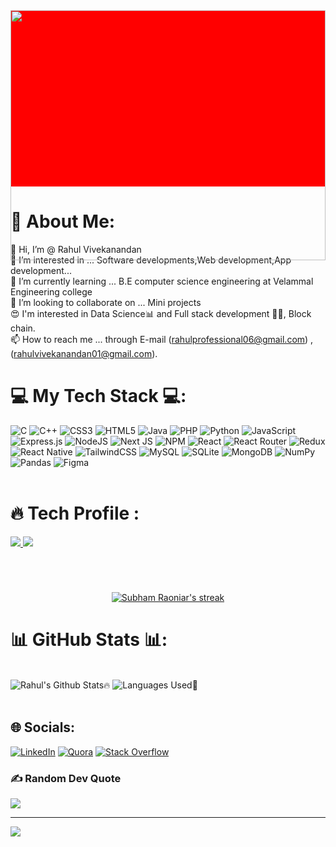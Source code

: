 
<div  style="width:100%;background-color:red;height:0;padding-bottom:56%;position:relative;">
    <a href="#">
    <img src="https://media.giphy.com/media/v302XFRAd6DWOO4lRC/giphy.gif" width=100% height=400px >
</a>
</div>

# 💫 About Me:
👋 Hi, I’m @ Rahul Vivekanandan<br>👀 I’m interested in ... Software developments,Web development,App development...<br>🌱 I’m currently learning ... B.E computer science engineering at Velammal Engineering college<br>💞️ I’m looking to collaborate on ... Mini projects<br>😍 I'm interested in Data Science📊 and Full stack development 👨‍💻, Block chain.<br>📫 How to reach me ... through E-mail (rahulprofessional06@gmail.com) ,(rahulvivekanandan01@gmail.com).




# 💻 My Tech Stack 💻:
![C](https://img.shields.io/badge/c-%2300599C.svg?style=flat-square&logo=c&logoColor=white) ![C++](https://img.shields.io/badge/c++-%2300599C.svg?style=flat-square&logo=c%2B%2B&logoColor=white) ![CSS3](https://img.shields.io/badge/css3-%231572B6.svg?style=flat-square&logo=css3&logoColor=white) ![HTML5](https://img.shields.io/badge/html5-%23E34F26.svg?style=flat-square&logo=html5&logoColor=white) ![Java](https://img.shields.io/badge/java-%23ED8B00.svg?style=flat-square&logo=java&logoColor=white) ![PHP](https://img.shields.io/badge/php-%23777BB4.svg?style=flat-square&logo=php&logoColor=white) ![Python](https://img.shields.io/badge/python-3670A0?style=flat-square&logo=python&logoColor=ffdd54) ![JavaScript](https://img.shields.io/badge/javascript-%23323330.svg?style=flat-square&logo=javascript&logoColor=%23F7DF1E) ![Express.js](https://img.shields.io/badge/express.js-%23404d59.svg?style=flat-square&logo=express&logoColor=%2361DAFB) ![NodeJS](https://img.shields.io/badge/node.js-6DA55F?style=flat-square&logo=node.js&logoColor=white) ![Next JS](https://img.shields.io/badge/Next-black?style=flat-square&logo=next.js&logoColor=white) ![NPM](https://img.shields.io/badge/NPM-%23000000.svg?style=flat-square&logo=npm&logoColor=white) ![React](https://img.shields.io/badge/react-%2320232a.svg?style=flat-square&logo=react&logoColor=%2361DAFB) ![React Router](https://img.shields.io/badge/React_Router-CA4245?style=flat-square&logo=react-router&logoColor=white) ![Redux](https://img.shields.io/badge/redux-%23593d88.svg?style=flat-square&logo=redux&logoColor=white) ![React Native](https://img.shields.io/badge/react_native-%2320232a.svg?style=flat-square&logo=react&logoColor=%2361DAFB) ![TailwindCSS](https://img.shields.io/badge/tailwindcss-%2338B2AC.svg?style=flat-square&logo=tailwind-css&logoColor=white) ![MySQL](https://img.shields.io/badge/mysql-%2300f.svg?style=flat-square&logo=mysql&logoColor=white) ![SQLite](https://img.shields.io/badge/sqlite-%2307405e.svg?style=flat-square&logo=sqlite&logoColor=white) ![MongoDB](https://img.shields.io/badge/MongoDB-%234ea94b.svg?style=flat-square&logo=mongodb&logoColor=white) ![NumPy](https://img.shields.io/badge/numpy-%23013243.svg?style=flat-square&logo=numpy&logoColor=white) ![Pandas](https://img.shields.io/badge/pandas-%23150458.svg?style=flat-square&logo=pandas&logoColor=white) 	![Figma](https://img.shields.io/badge/figma-%23F24E1E.svg?style=flat-square&logo=figma&logoColor=white)
<br><br>
# 🔥 Tech Profile :

<p align="left"> 
<!--     <a href="https://www.hackerrank.com/Shabari02" target="_blank"> <img src="https://img.shields.io/badge/Hackerrank-Profile-green?style=for-the-badge&logo=hackerrank"/> </a> -->
<!--     <a href="https://cssbattle.dev/player/lXsj5gKqHnZdpV1Wc8gNvVd2g8E2" target="_blank"> <img src="https://img.shields.io/badge/Cssbattle-Profile-B25068?style=for-the-badge&logo=Cssbattle"/> </a> -->
    <a href="https://www.frontendmentor.io/profile/Rahul369-V" target="_blank"> <img src="https://img.shields.io/badge/Frontendmentor-Profile-blue?style=flat-square&logo=frontendmentor"/> </a>
    <a href="https://replit.com/@RahulVivekanand" target="_blank"> <img src="https://img.shields.io/badge/Replit-Profile-ff69b4?style=flat-square&logo=replit"/> </a>
<!--      <a href="https://www.freecodecamp.org/shabari02" target="_blank"> <img src="https://img.shields.io/badge/Freecodecamp-Profile-ff69b4?style=for-the-badge&logo=freecodecamp"/> </a> -->
<!--       <a href="https://codepen.io/Shabari02" target="_blank"> <img src="https://img.shields.io/badge/Codepen-Profile-1B1A17?style=for-the-badge&logo=codepen"/> </a> -->
<!--      <a href="https://www.codewars.com/users/Shabari02" target="_blank"> <img src="https://img.shields.io/badge/Codewars-Profile-D1512D?style=for-the-badge&logo=codewars"/> </a> -->
<!--      <a href="https://www.sololearn.com/profile/21139361" target="_blank"> <img src="https://img.shields.io/badge/Sololearn-Profile-E2DCC8?style=for-the-badge&logo=sololearn"/> </a> -->
<!--      <a href="https://monkeytype.com/profile/eM1a4eNTjXYnRKZMAL5Cw8MOyFC3" target="_blank"> <img src="https://img.shields.io/badge/Monkeytype-Profile-blue?style=for-the-badge&logo=monkeytype"/> </a> -->
 </p>

<p align="center" style="margin-top:70px; ">
    <a href="https://github.com/Shabari02/github-readme-streak-stats">
        <img title="🔥 Get streak stats for your profile at git.io/streak-stats" alt="Subham Raoniar's streak" src="https://github-readme-streak-stats.herokuapp.com/?user=Rahul369-V&theme=radical&hide_border=true"/>
    </a>
</p>


# 📊 GitHub Stats 📊:
<br>
<a alt="Rahul's Github Stats🔥" title="Rahul's Github Stats🔥"><img alt="Rahul's Github Stats🔥" src="https://github-readme-stats.vercel.app/api?username=Rahul369-V&theme=radical&hide_border=true&include_all_commits=true&count_private=true"></a>
<a alt="Languages Used📝" title="Languages Used📝"><img alt="Languages Used📝" src="https://github-readme-stats.vercel.app/api/top-langs/?username=Rahul369-V&theme=radical&hide_border=true&include_all_commits=true&count_private=true&layout=compact"></a>
<br>
<br>

## 🌐 Socials:
[![LinkedIn](https://img.shields.io/badge/LinkedIn-%230077B5.svg?logo=linkedin&logoColor=white)](https://linkedin.com/in/rahul-vivekanandan-068942220) [![Quora](https://img.shields.io/badge/Quora-%23B92B27.svg?logo=Quora&logoColor=white)](https://quora.com/profile/Rahul-Vivekanandan-3) [![Stack Overflow](https://img.shields.io/badge/-Stackoverflow-FE7A16?logo=stack-overflow&logoColor=white)](https://stackoverflow.com/users/rahul-v) 

### ✍️ Random Dev Quote
![](https://quotes-github-readme.vercel.app/api?type=horizontal&theme=radical)

---
<a href="https://visitcount.itsvg.in">
  <img src="https://visitcount.itsvg.in/api?id=Rahul369-V&label=Profile%20Views&color=9&icon=6&pretty=false" />
</a>
